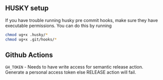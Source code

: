 ## HUSKY setup

If you have trouble running husky pre commit hooks, make sure they have executable permissions. You can do this by
running

```bash
chmod ug+x .husky/*
chmod ug+x .git/hooks/*
```

## Github Actions

`GH_TOKEN` - Needs to have write access for semantic release action. Generate a personal access token else RELEASE
action will fail.
